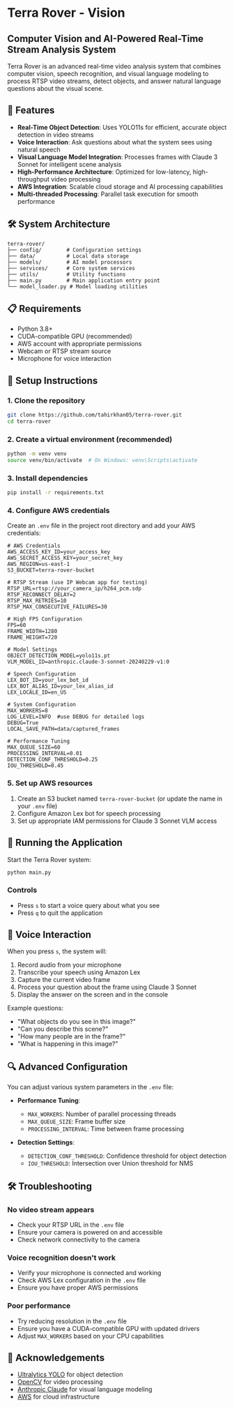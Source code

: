# Terra Rover - Vision

## Computer Vision and AI-Powered Real-Time Stream Analysis System

Terra Rover is an advanced real-time video analysis system that combines computer vision, speech recognition, and visual language modeling to process RTSP video streams, detect objects, and answer natural language questions about the visual scene.

## 🌟 Features

- **Real-Time Object Detection**: Uses YOLO11s for efficient, accurate object detection in video streams
- **Voice Interaction**: Ask questions about what the system sees using natural speech
- **Visual Language Model Integration**: Processes frames with Claude 3 Sonnet for intelligent scene analysis
- **High-Performance Architecture**: Optimized for low-latency, high-throughput video processing
- **AWS Integration**: Scalable cloud storage and AI processing capabilities
- **Multi-threaded Processing**: Parallel task execution for smooth performance

## 🛠️ System Architecture

```
terra-rover/
├── config/        # Configuration settings
├── data/          # Local data storage
├── models/        # AI model processors
├── services/      # Core system services
├── utils/         # Utility functions
├── main.py        # Main application entry point
└── model_loader.py # Model loading utilities
```

## 📋 Requirements

- Python 3.8+
- CUDA-compatible GPU (recommended)
- AWS account with appropriate permissions
- Webcam or RTSP stream source
- Microphone for voice interaction

## 🔧 Setup Instructions

### 1. Clone the repository

```bash
git clone https://github.com/tahirkhan05/terra-rover.git
cd terra-rover
```

### 2. Create a virtual environment (recommended)

```bash
python -m venv venv
source venv/bin/activate  # On Windows: venv\Scripts\activate
```

### 3. Install dependencies

```bash
pip install -r requirements.txt
```

### 4. Configure AWS credentials

Create an `.env` file in the project root directory and add your AWS credentials:

```
# AWS Credentials
AWS_ACCESS_KEY_ID=your_access_key
AWS_SECRET_ACCESS_KEY=your_secret_key
AWS_REGION=us-east-1
S3_BUCKET=terra-rover-bucket 

# RTSP Stream (use IP Webcam app for testing)
RTSP_URL=rtsp://your_camera_ip/h264_pcm.sdp
RTSP_RECONNECT_DELAY=2
RTSP_MAX_RETRIES=10
RTSP_MAX_CONSECUTIVE_FAILURES=30

# High FPS Configuration
FPS=60
FRAME_WIDTH=1280
FRAME_HEIGHT=720

# Model Settings
OBJECT_DETECTION_MODEL=yolo11s.pt
VLM_MODEL_ID=anthropic.claude-3-sonnet-20240229-v1:0

# Speech Configuration
LEX_BOT_ID=your_lex_bot_id
LEX_BOT_ALIAS_ID=your_lex_alias_id
LEX_LOCALE_ID=en_US

# System Configuration
MAX_WORKERS=8
LOG_LEVEL=INFO  #use DEBUG for detailed logs
DEBUG=True
LOCAL_SAVE_PATH=data/captured_frames

# Performance Tuning
MAX_QUEUE_SIZE=60
PROCESSING_INTERVAL=0.01
DETECTION_CONF_THRESHOLD=0.25
IOU_THRESHOLD=0.45
```

### 5. Set up AWS resources

1. Create an S3 bucket named `terra-rover-bucket` (or update the name in your `.env` file)
2. Configure Amazon Lex bot for speech processing
3. Set up appropriate IAM permissions for Claude 3 Sonnet VLM access

## 🚀 Running the Application

Start the Terra Rover system:

```bash
python main.py
```

### Controls

- Press `s` to start a voice query about what you see
- Press `q` to quit the application

## 💬 Voice Interaction

When you press `s`, the system will:

1. Record audio from your microphone
2. Transcribe your speech using Amazon Lex
3. Capture the current video frame
4. Process your question about the frame using Claude 3 Sonnet
5. Display the answer on the screen and in the console

Example questions:
- "What objects do you see in this image?"
- "Can you describe this scene?"
- "How many people are in the frame?"
- "What is happening in this image?"

## 🔍 Advanced Configuration

You can adjust various system parameters in the `.env` file:

- **Performance Tuning**:
  - `MAX_WORKERS`: Number of parallel processing threads
  - `MAX_QUEUE_SIZE`: Frame buffer size
  - `PROCESSING_INTERVAL`: Time between frame processing

- **Detection Settings**:
  - `DETECTION_CONF_THRESHOLD`: Confidence threshold for object detection
  - `IOU_THRESHOLD`: Intersection over Union threshold for NMS

## 🛠️ Troubleshooting

### No video stream appears
- Check your RTSP URL in the `.env` file
- Ensure your camera is powered on and accessible
- Check network connectivity to the camera

### Voice recognition doesn't work
- Verify your microphone is connected and working
- Check AWS Lex configuration in the `.env` file
- Ensure you have proper AWS permissions

### Poor performance
- Try reducing resolution in the `.env` file
- Ensure you have a CUDA-compatible GPU with updated drivers
- Adjust `MAX_WORKERS` based on your CPU capabilities

## 🙏 Acknowledgements

- [Ultralytics YOLO](https://github.com/ultralytics/ultralytics) for object detection
- [OpenCV](https://opencv.org/) for video processing
- [Anthropic Claude](https://www.anthropic.com/) for visual language modeling
- [AWS](https://aws.amazon.com/) for cloud infrastructure

